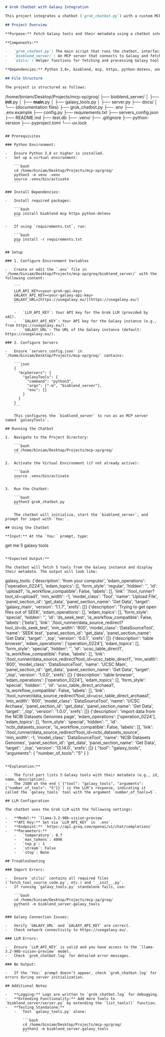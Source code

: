 ```markdown
# Grok Chatbot with Galaxy Integration

This project integrates a chatbot (`grok_chatbot.py`) with a custom MCP server (`bioblend_server`) to fetch tools from a Galaxy instance (e.g., https://usegalaxy.eu/). The chatbot uses the Grok LLM to process user requests and interacts with Galaxy via the bioblend library.

## Project Overview

**Purpose:** Fetch Galaxy tools and their metadata using a chatbot interface.

**Components:**

-   `grok_chatbot.py`: The main script that runs the chatbot, interfacing with the LLM and MCP servers.
-   `bioblend_server/`: An MCP server that connects to Galaxy and fetches tools.
-   `utils/`: Helper functions for fetching and processing Galaxy tool data.

**Dependencies:** Python 3.8+, bioblend, mcp, httpx, python-dotenv, and other packages listed in `requirements.txt`.

## File Structure

The project is structured as follows:

```
/home/biniam/Desktop/Projects/mcp-xp/groq/
├── bioblend_server/
│   ├── __init__.py
│   ├── __main__.py
│   ├── galaxy_tools.py
│   ├── server.py
├── docs/
│   └── (documentation files)
├── grok_chatbot.py
├── .env
├── .env.example
├── config.py
├── requirements.txt
├── servers_config.json
├── README.md
├── test.db
├── .venv/
├── .gitignore
├── python-version
├── pyproject.toml
└── uv.lock
```

## Prerequisites

### Python Environment:

-   Ensure Python 3.8 or higher is installed.
-   Set up a virtual environment:

    ```bash
    cd /home/biniam/Desktop/Projects/mcp-xp/groq/
    python3 -m venv .venv
    source .venv/bin/activate
    ```

### Install Dependencies:

-   Install required packages:

    ```bash
    pip install bioblend mcp httpx python-dotenv
    ```

-   If using `requirements.txt`, run:

    ```bash
    pip install -r requirements.txt
    ```

## Setup

### 1. Configure Environment Variables

-   Create or edit the `.env` file in `/home/biniam/Desktop/Projects/mcp-xp/groq/bioblend_server/` with the following content:

    ```
    LLM_API_KEY=<your-grok-api-key>
    GALAXY_API_KEY=<your-galaxy-api-key>
    GALAXY_URL=[https://usegalaxy.eu/](https://usegalaxy.eu/)
    ```

    -   `LLM_API_KEY`: Your API key for the Grok LLM (provided by xAI).
    -   `GALAXY_API_KEY`: Your API key for the Galaxy instance (e.g., from https://usegalaxy.eu/).
    -   `GALAXY_URL`: The URL of the Galaxy instance (default: https://usegalaxy.eu/).

### 2. Configure Servers

-   Ensure `servers_config.json` in `/home/biniam/Desktop/Projects/mcp-xp/groq/` contains:

    ```json
    {
      "mcpServers": {
        "galaxyTools": {
          "command": "python3",
          "args": ["-m", "bioblend_server"],
          "env": {}
        }
      }
    }
    ```

    This configures the `bioblend_server` to run as an MCP server named `galaxyTools`.

## Running the Chatbot

1.  Navigate to the Project Directory:

    ```bash
    cd /home/biniam/Desktop/Projects/mcp-xp/groq/
    ```

2.  Activate the Virtual Environment (if not already active):

    ```bash
    source .venv/bin/activate
    ```

3.  Run the Chatbot:

    ```bash
    python3 grok_chatbot.py
    ```

    The chatbot will initialize, start the `bioblend_server`, and prompt for input with `You:`.

## Using the Chatbot

**Input:** At the `You:` prompt, type:

```
get me 5 galaxy tools
```

**Expected Output:**

The chatbot will fetch 5 tools from the Galaxy instance and display their metadata. The output will look like:

```
galaxy_tools: {'description': 'from your computer', 'edam_operations': ['operation_0224'], 'edam_topics': [], 'form_style': 'regular', 'hidden': '', 'id': 'upload1', 'is_workflow_compatible': False, 'labels': [], 'link': '/tool_runner?tool_id=upload1', 'min_width': -1, 'model_class': 'Tool', 'name': 'Upload File', 'panel_section_id': 'get_data', 'panel_section_name': 'Get Data', 'target': 'galaxy_main', 'version': '1.1.7', 'xrefs': []}
{'description': 'Trying to get open files out of SEEK', 'edam_operations': [], 'edam_topics': [], 'form_style': 'special', 'hidden': '', 'id': 'ds_seek_test', 'is_workflow_compatible': False, 'labels': ['beta'], 'link': '/tool_runner/data_source_redirect?tool_id=ds_seek_test', 'min_width': '800', 'model_class': 'DataSourceTool', 'name': 'SEEK test', 'panel_section_id': 'get_data', 'panel_section_name': 'Get Data', 'target': '_top', 'version': '0.0.1', 'xrefs': []}
{'description': 'table browser', 'edam_operations': ['operation_0224'], 'edam_topics': [], 'form_style': 'special', 'hidden': '', 'id': 'ucsc_table_direct1', 'is_workflow_compatible': False, 'labels': [], 'link': '/tool_runner/data_source_redirect?tool_id=ucsc_table_direct1', 'min_width': '800', 'model_class': 'DataSourceTool', 'name': 'UCSC Main', 'panel_section_id': 'get_data', 'panel_section_name': 'Get Data', 'target': '_top', 'version': '1.0.0', 'xrefs': []}
{'description': 'table browser', 'edam_operations': ['operation_0224'], 'edam_topics': [], 'form_style': 'special', 'hidden': '', 'id': 'ucsc_table_direct_archaea1', 'is_workflow_compatible': False, 'labels': [], 'link': '/tool_runner/data_source_redirect?tool_id=ucsc_table_direct_archaea1', 'min_width': '800', 'model_class': 'DataSourceTool', 'name': 'UCSC Archaea', 'panel_section_id': 'get_data', 'panel_section_name': 'Get Data', 'target': '_top', 'version': '1.0.0', 'xrefs': []}
{'description': 'import data from the NCBI Datasets Genomes page', 'edam_operations': ['operation_0224'], 'edam_topics': [], 'form_style': 'special', 'hidden': '', 'id': 'ncbi_datasets_source', 'is_workflow_compatible': False, 'labels': [], 'link': '/tool_runner/data_source_redirect?tool_id=ncbi_datasets_source', 'min_width': -1, 'model_class': 'DataSourceTool', 'name': 'NCBI Datasets Genomes', 'panel_section_id': 'get_data', 'panel_section_name': 'Get Data', 'target': '_top', 'version': '13.14.0', 'xrefs': []}
{
    "tool": "galaxy_tools",
    "arguments": {
        "number_of_tools": "5"
    }
}
```

**Explanation:**

-   The first part lists 5 Galaxy tools with their metadata (e.g., id, name, description).
-   The JSON at the end (`{"tool": "galaxy_tools", "arguments": {"number_of_tools": "5"}}`) is the LLM’s response, indicating it called the `galaxy_tools` tool with the argument `number_of_tools=5`.

## LLM Configuration

The chatbot uses the Grok LLM with the following settings:

-   **Model:** `llama-3.2-90b-vision-preview`
-   **API Key:** Set via `LLM_API_KEY` in `.env`.
-   **Endpoint:** `https://api.groq.com/openai/v1/chat/completions`
-   **Parameters:**
    -   `temperature`: 0.7
    -   `max_tokens`: 4096
    -   `top_p`: 1
    -   `stream`: False
    -   `stop`: None

## Troubleshooting

### Import Errors:

-   Ensure `utils/` contains all required files (`fetch_tool_source_code.py`, etc.) and `__init__.py`.
-   If running `galaxy_tools.py` standalone fails, use:

    ```bash
    cd /home/biniam/Desktop/Projects/mcp-xp/groq/
    python3 -m bioblend_server.galaxy_tools
    ```

### Galaxy Connection Issues:

-   Verify `GALAXY_URL` and `GALAXY_API_KEY` are correct.
-   Check network connectivity to https://usegalaxy.eu/.

### LLM Errors:

-   Ensure `LLM_API_KEY` is valid and you have access to the `llama-3.2-90b-vision-preview` model.
-   Check `grok_chatbot.log` for detailed error messages.

### No Output:

-   If the `You:` prompt doesn’t appear, check `grok_chatbot.log` for errors during server initialization.

## Additional Notes

-   **Logging:** Logs are written to `grok_chatbot.log` for debugging.
-   **Extending Functionality:** Add more tools to `bioblend_server/server.py` by extending the `list_tools()` function.
-   **Testing Standalone:**
    -   Test `galaxy_tools.py` alone:

        ```bash
        cd /home/biniam/Desktop/Projects/mcp-xp/groq/
        python3 -m bioblend_server.galaxy_tools
        ```
```
